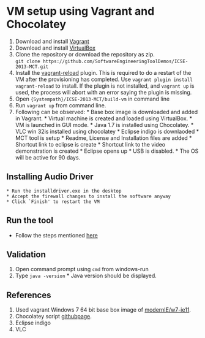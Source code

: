 # VM setup using Vagrant and Chocolatey
  1. Download and install [Vagrant](https://www.vagrantup.com/downloads.html)
  2. Download and install [VirtualBox](https://www.virtualbox.org/wiki/Downloads)
  3. Clone the repository or download the repository as zip. <br>
     `git clone https://github.com/SoftwareEngineeringToolDemos/ICSE-2013-MCT.git`
  4. Install the [vagrant-reload](https://github.com/aidanns/vagrant-reload) plugin. This is required to do a restart of the VM after the provisioning has completed. Use `vagrant plugin install vagrant-reload` to install. If the plugin is not installed, and `vagrant up` is used, the process will abort with an error saying the plugin is missing. 
  5. Open `{Systempath}/ICSE-2013-MCT/build-vm` in command line
  6. Run `vagrant up` from command line.
  7. Following can be observed:
    * Base box image is downloaded and added in Vagrant.
    * Virtual machine is created and loaded using VirtualBox.
    * VM is launched in GUI mode.
    * Java 1.7 is installed using Chocolatey.
    * VLC win 32is installed using chocolatey
    * Eclipse indigo is downlaoded
    * MCT tool is setup
    * Readme, License and Installation files are added
    * Shortcut link to eclipse is create
    * Shortcut link to the video demonstration is created
    * Eclipse opens up
    * USB is disabled. 
    * The OS will be active for 90 days.

## Installing Audio Driver
    * Run the installdriver.exe in the desktop
    * Accept the firewall changes to install the software anyway
    * Click `Finish' to restart the VM
    
## Run the tool 
  * Follow the steps mentioned [here](https://github.com/SoftwareEngineeringToolDemos/ICSE-2013-MCT)

## Validation
  1. Open command prompt using `cmd` from windows-run
  2. Type `java -version`
    * Java version should be displayed.

## References
  1. Used vagrant Windows 7 64 bit base box image of [modernIE/w7-ie11](https://atlas.hashicorp.com/modernIE/boxes/w7-ie11).
  2. Chocolatey script [githubpage](https://github.com/chocolatey/choco/wiki/Installation#command-line).
  3. Eclipse indigo
  4. VLC
